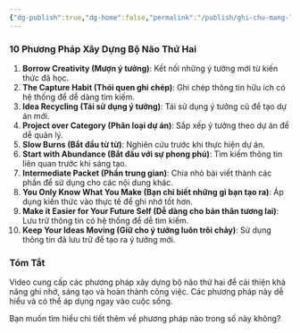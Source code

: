 ```yaml
---
{"dg-publish":true,"dg-home":false,"permalink":"/publish/ghi-chu-mang-luoi/xay-dung-bo-nao-thu-hai/","dgPassFrontmatter":true,"noteIcon":"","created":"2025-01-01T22:46:57.133+07:00","updated":"2025-01-01T22:51:32.517+07:00"}
---
```


### 10 Phương Pháp Xây Dựng Bộ Não Thứ Hai

1. **Borrow Creativity (Mượn ý tưởng)**: Kết nối những ý tưởng mới từ kiến thức đã học.
2. **The Capture Habit (Thói quen ghi chép)**: Ghi chép thông tin hữu ích có hệ thống để dễ dàng tìm kiếm.
3. **Idea Recycling (Tái sử dụng ý tưởng)**: Tái sử dụng ý tưởng cũ để tạo dự án mới.
4. **Project over Category (Phân loại dự án)**: Sắp xếp ý tưởng theo dự án để dễ quản lý.
5. **Slow Burns (Bắt đầu từ từ)**: Nghiên cứu trước khi thực hiện dự án.
6. **Start with Abundance (Bắt đầu với sự phong phú)**: Tìm kiếm thông tin liên quan trước khi sáng tạo.
7. **Intermediate Packet (Phần trung gian)**: Chia nhỏ bài viết thành các phần để sử dụng cho các nội dung khác.
8. **You Only Know What You Make (Bạn chỉ biết những gì bạn tạo ra)**: Áp dụng kiến thức vào thực tế để ghi nhớ tốt hơn.
9. **Make it Easier for Your Future Self (Dễ dàng cho bản thân tương lai)**: Lưu trữ thông tin có hệ thống để dễ tìm kiếm.
10. **Keep Your Ideas Moving (Giữ cho ý tưởng luôn trôi chảy)**: Sử dụng thông tin đã lưu trữ để tạo ra ý tưởng mới.

### Tóm Tắt
Video cung cấp các phương pháp xây dựng bộ não thứ hai để cải thiện khả năng ghi nhớ, sáng tạo và hoàn thành công việc. Các phương pháp này dễ hiểu và có thể áp dụng ngay vào cuộc sống.

Bạn muốn tìm hiểu chi tiết thêm về phương pháp nào trong số này không?